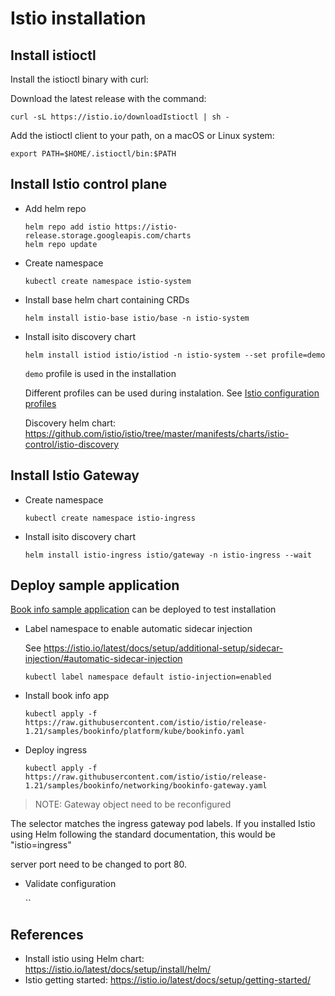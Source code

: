 # Istio installation

## Install istioctl

Install the istioctl binary with curl:

Download the latest release with the command:

```shell
curl -sL https://istio.io/downloadIstioctl | sh -
```

Add the istioctl client to your path, on a macOS or Linux system:

```shell
export PATH=$HOME/.istioctl/bin:$PATH
```

## Install Istio control plane

- Add helm repo
 
  ```shell
  helm repo add istio https://istio-release.storage.googleapis.com/charts
  helm repo update
  ``` 

- Create namespace

  ```shell
  kubectl create namespace istio-system
  ```

- Install base helm chart containing CRDs

  ```shell
  helm install istio-base istio/base -n istio-system
  ```

- Install isito discovery chart

  ```shell
  helm install istiod istio/istiod -n istio-system --set profile=demo
  ```

  `demo` profile is used in the installation

  Different profiles can be used during instalation. See [Istio configuration profiles](https://istio.io/latest/docs/setup/additional-setup/config-profiles/)

  Discovery helm chart: https://github.com/istio/istio/tree/master/manifests/charts/istio-control/istio-discovery


## Install Istio Gateway

- Create namespace

  ```shell
  kubectl create namespace istio-ingress
  ```

- Install isito discovery chart

  ```shell
  helm install istio-ingress istio/gateway -n istio-ingress --wait
  ```

## Deploy sample application

[Book info sample application](https://istio.io/latest/docs/examples/bookinfo/) can be deployed to test installation

- Label namespace to enable automatic sidecar injection

  See https://istio.io/latest/docs/setup/additional-setup/sidecar-injection/#automatic-sidecar-injection

  ```shell
  kubectl label namespace default istio-injection=enabled 
  ```

- Install book info app

  ```shell
  kubectl apply -f https://raw.githubusercontent.com/istio/istio/release-1.21/samples/bookinfo/platform/kube/bookinfo.yaml

  ```

- Deploy ingress

  ```shell
  kubectl apply -f https://raw.githubusercontent.com/istio/istio/release-1.21/samples/bookinfo/networking/bookinfo-gateway.yaml
  ```

>  NOTE: Gateway object need to be reconfigured

  The selector matches the ingress gateway pod labels. If you installed Istio using Helm following the standard documentation, this would be "istio=ingress"

  server port need to be changed to port 80.

 - Validate configuration

   ``


## References

- Install istio using Helm chart: https://istio.io/latest/docs/setup/install/helm/ 
- Istio getting started: https://istio.io/latest/docs/setup/getting-started/
